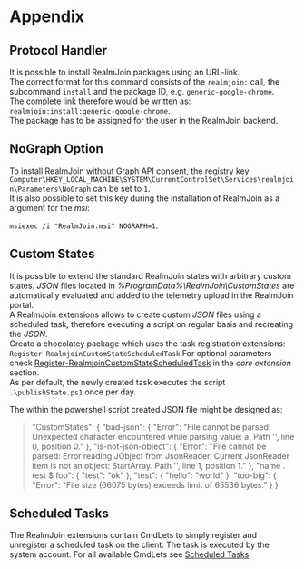 # Appendix
  
## Protocol Handler

It is possible to install RealmJoin packages using an URL-link.  
The correct format for this command consists of the ``realmjoin:`` call, the subcommand ``install`` and the package ID, e.g. ``generic-google-chrome``.  
The complete link therefore would be written as:  
``realmjoin:install:generic-google-chrome``.  
The package has to be assigned for the user in the RealmJoin backend.  

## NoGraph Option

To install RealmJoin without Graph API consent, the registry key 
``
Computer\HKEY_LOCAL_MACHINE\SYSTEM\CurrentControlSet\Services\realmjoin\Parameters\NoGraph
``
can be set to `1`.  
It is also possible to set this key during the installation of RealmJoin as a argument for the *msi*:  

``msiexec /i "RealmJoin.msi" NOGRAPH=1``.

## <a name="customstates"></a> Custom States

It is possible to extend the standard RealmJoin states with arbitrary custom states. *JSON* files located in *%ProgramData%\RealmJoin\CustomStates* are automatically evaluated and added to the telemetry upload in the RealmJoin portal.  
A RealmJoin extensions allows to create custom *JSON* files using a scheduled task, therefore executing a script on regular basis and recreating the *JSON*.  
Create a chocolatey package which uses the task registration extensions:  
``Register-RealmjoinCustomStateScheduledTask`` 
For optional parameters check [Register-RealmjoinCustomStateScheduledTask](#regcstask) in the *core extension* section.  
As per default, the newly created task executes the script ``.\publishState.ps1`` once per day.  

The within the powershell script created JSON file might be designed as:   

>  "CustomStates": {
>    "bad-json": {
>      "Error": "File cannot be parsed: Unexpected character encountered while parsing value: a. Path '', line 0, position 0."
>    },
>    "is-not-json-object": {
>      "Error": "File cannot be parsed: Error reading JObject from JsonReader. Current JsonReader item is not an object: StartArray. Path '', line 1, position 1."
>    },
>    "name . test $ foo": {
>      "test": "ok"
>    },
>    "test": {
>      "hello": "world"
>    },
>    "too-big": {
>      "Error": "File size (66075 bytes) exceeds limit of 65536 bytes."
>    }
>  }

## Scheduled Tasks

The RealmJoin extensions contain CmdLets to simply register and unregister a scheduled task on the client. The task is executed by the system account. For all available CmdLets see [Scheduled Tasks](#schedtasks).
